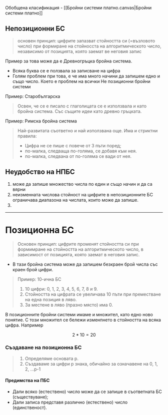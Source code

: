 Обобщена класификация - [[Бройни системи платно.canvas|Бройни системи платно]]

## Непозиционни БС
> основен принцип: цифрите запазват стойността си (=възловото число) при формиране на стойносста на алгоритмическото число, независимо от позицията, която заемат ве неговия запис

Пример за това може да е Древногръцка бройна система.
- Всяка буква се е ползвала за записване на цифра
- Голям проблем при това, е че има много начини да запишем едно и също число. Което е проблем на всички Не позиционни бройни системи

Пример: Старобългарска

> Освен, че се е писало с глаголицата се е използвала и като бройна система. Със същите идеи като древно гръцката.

Пример: Римска бройна система 

> Най-развитата съответно и най използвана още. Има и стриктни правила:
> - Цифра не се пише с повече от 3 пъти поред;
> - по-малка, следваща по-голяма, се добавя към нея.
> - по-малка, следвана от по-голяма се вади от нея.

## Неудобство на НПБС
 1. може да запише множество числа по един и също начин и да са вярни
 2. неизменната числова стойност на цифрите в непозиционните БС ограничава диапазона на числата, които може да запише.
 3. 
---
# Позиционна БС
> Основен принцип: цифрите променят стойността си при формимране на стойността на алгоритмическото число, в зависимост от позицията, която заемат в неговия запис.

- В тази бройна система може да запишем безкраен брой числа със краен брой цифри.

>Пример: 10-ична БС
>1. 10 цифри: 0, 1, 2, 3, 4, 5, 6, 7, 8 и 9.
>2. Стойността на цифрата се увеличава 10 пъти при преместване на една позиция в ляво.
>3. За местене в ляво (празно място) има 0.

В позиционните бройни системи имаме и множител, като едно ново понятие. С този множител се бележи изменпнето в стойността на всяка цифра. Например

$$ 2 * 10 = 20$$
### Създаване на позиционна БС
> 1. Определяме основата p.
> 2. Създаваме за цифри p знака, обичайно за означавене на 0, 1, 2, ...p-1

#### Предимства на ПБС

- Дали всяко (естествено) число може да се запише в съответната БС (съществуване);
- Дали записа представя различно (естествено) число (единственост).